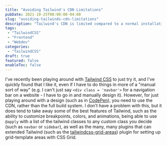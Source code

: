 ```yaml
---
title: "Avoiding Tailwind's CDN Limitations"
pubDate: 2021-10-25T00:00:00-04:00
slug: "avoiding-tailwinds-cdn-limitations"
description: "Tailwind's CDN is limited compared to a normal installation. Here's how I work around those limitations."
tags: 
 - "TailwindCSS"
 - "Frontend"
 - "Webdev"
categories: 
 - "TailwindCSS"
draft: true
featured: false
enableToc: false
---
```


I've recently been playing around with [Tailwind CSS](https://tailwindcss.com) to just try it, and I've quickly found that I like it, even if I have to do things in more of a "manual sort of way" (e.g. I can't just say `<div class = 'navbar'>` for a navigation bar on a website - I have to go in and manually design it). However, for just playing around with a design (such as in [CodePen](https://codepen.io)), you need to use the CDN, rather than the full build system. I don't have a problem with this, but it does tend to take away some of the best features of Tailwind, such as the ability to customize breakpoints, colors, and animations, being able to use `@apply` with a list of the tailwind classes to any custom class you decide (such as `navbar` or `sidebar`), as well as the many, many plugins that can extended Tailwind (such as the [tailwindcss-grid-areas](https://github.com/savvywombat/tailwindcss-grid-areas)) plugin for setting up grid-template areas with CSS Grid.